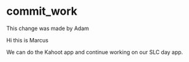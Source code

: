 commit_work
===========
This change was made by Adam

Hi this is Marcus

We can do the Kahoot app and continue working on our SLC day app.
